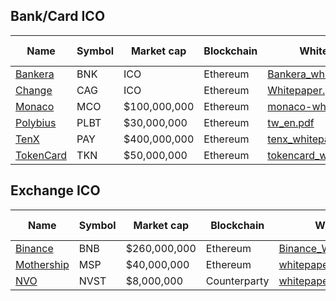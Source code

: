 
## Bank/Card ICO

| Name | Symbol | Market cap | Blockchain | White paper | Smart contracts |
| - | - | - | - | - | - |
| [Bankera](https://bankera.com) | BNK | ICO | Ethereum | [Bankera_whitepaper.pdf](white_papers/Bankera/Bankera_whitepaper.pdf) | |
| [Change](https://change-bank.com) | CAG | ICO | Ethereum | [Whitepaper.pdf](white_papers/Change/Whitepaper.pdf) | |
| [Monaco](https://mona.co) | MCO | $100,000,000 | Ethereum | [monaco-whitepaper.pdf](white_papers/Monaco/monaco-whitepaper.pdf) | |
| [Polybius](https://polybius.io) | PLBT | $30,000,000 | Ethereum | [tw_en.pdf](white_papers/Polybius/tw_en.pdf) | |
| [TenX](https://www.tenx.tech) | PAY | $400,000,000 | Ethereum | [tenx_whitepaper_final.pdf](white_papers/TenX/tenx_whitepaper_final.pdf) | |
| [TokenCard](https://tokencard.io) | TKN | $50,000,000 | Ethereum | [tokencard_whitepaper.pdf](white_papers/TokenCard/tokencard_whitepaper.pdf) | |

## Exchange ICO

| Name | Symbol | Market cap | Blockchain | White paper | Smart contracts |
| - | - | - | - | - | - |
| [Binance](https://www.binance.com) | BNB | $260,000,000 | Ethereum | [Binance_WhitePaper_en.pdf](white_papers/Binance/Binance_WhitePaper_en.pdf) | |
| [Mothership](https://mothership.cx) | MSP | $40,000,000 | Ethereum | [whitepaper.pdf](white_papers/Mothership/whitepaper.pdf) | |
| [NVO](https://nvo.io) | NVST | $8,000,000 | Counterparty | [whitepaper.pdf](white_papers/NVO/whitepaper.pdf) | |
